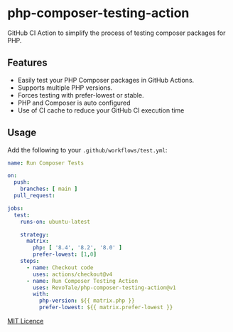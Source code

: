# php-composer-testing-action

GitHub CI Action to simplify the process of testing composer packages for PHP.

## Features

- Easily test your PHP Composer packages in GitHub Actions.
- Supports multiple PHP versions.
- Forces testing with prefer-lowest or stable.
- PHP and Composer is auto configured
- Use of CI cache to reduce your GitHub CI execution time

## Usage

Add the following to your `.github/workflows/test.yml`:

```yaml
name: Run Composer Tests

on:
  push:
    branches: [ main ]
  pull_request:

jobs:
  test:
    runs-on: ubuntu-latest

    strategy:
      matrix:
        php: [ '8.4', '8.2', '8.0' ]
        prefer-lowest: [1,0]
    steps:
      - name: Checkout code
        uses: actions/checkout@v4
      - name: Run Composer Testing Action
        uses: RevoTale/php-composer-testing-action@v1
        with:
          php-version: ${{ matrix.php }}
          prefer-lowest: ${{ matrix.prefer-lowest }}
```
[MIT Licence](./LICENCE)

